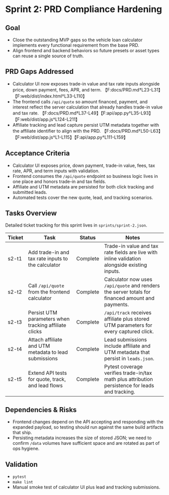 # Sprint 2: PRD Compliance Hardening

## Goal

- Close the outstanding MVP gaps so the vehicle loan calculator implements every functional requirement from the base PRD.
- Align frontend and backend behaviors so future presets or asset types can reuse a single source of truth.

## PRD Gaps Addressed

- Calculator UI now exposes trade-in value and tax rate inputs alongside price, down payment, fees, APR, and term. 【F:docs/PRD.md†L23-L31】【F:web/dist/index.html†L33-L110】
- The frontend calls `/api/quote` so amount financed, payment, and interest reflect the server calculation that already handles trade-in value and tax rate. 【F:docs/PRD.md†L37-L49】【F:api/app.py†L35-L93】【F:web/dist/app.js†L124-L211】
- Affiliate tracking and lead capture persist UTM metadata together with the affiliate identifier to align with the PRD. 【F:docs/PRD.md†L50-L63】【F:web/dist/app.js†L1-L115】【F:api/app.py†L111-L159】

## Acceptance Criteria

- Calculator UI exposes price, down payment, trade-in value, fees, tax rate, APR, and term inputs with validation.
- Frontend consumes the `/api/quote` endpoint so business logic lives in one place and honors trade-in and tax fields.
- Affiliate and UTM metadata are persisted for both click tracking and submitted leads.
- Automated tests cover the new quote, lead, and tracking scenarios.

## Tasks Overview

Detailed ticket tracking for this sprint lives in `sprints/sprint-2.json`.

| Ticket | Task                                                  | Status | Notes                                                                                            |
| ------ | ----------------------------------------------------- | ------ | ------------------------------------------------------------------------------------------------ |
| s2-t1  | Add trade-in and tax rate inputs to the calculator    | Complete | Trade-in value and tax rate fields are live with inline validation alongside existing inputs.     |
| s2-t2  | Call `/api/quote` from the frontend calculator        | Complete | Calculator now uses `/api/quote` and renders the server totals for financed amount and payments. |
| s2-t3  | Persist UTM parameters when tracking affiliate clicks | Complete | `/api/track` receives affiliate plus stored UTM parameters for every captured click.             |
| s2-t4  | Attach affiliate and UTM metadata to lead submissions | Complete | Lead submissions include affiliate and UTM metadata that persist in `leads.json`.                 |
| s2-t5  | Extend API tests for quote, track, and lead flows     | Complete | Pytest coverage verifies trade-in/tax math plus attribution persistence for leads and tracking.  |

## Dependencies & Risks

- Frontend changes depend on the API accepting and responding with the expanded payload, so testing should run against the same build artifacts that ship.
- Persisting metadata increases the size of stored JSON; we need to confirm `/data` volumes have sufficient space and are rotated as part of ops hygiene.

## Validation

- `pytest`
- `make lint`
- Manual smoke test of calculator UI plus lead and tracking submissions.
